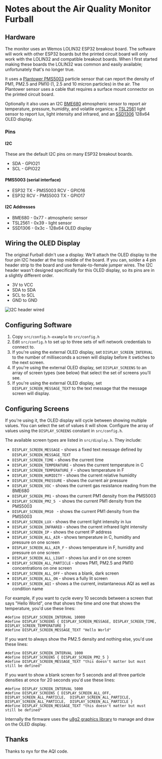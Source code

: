 # Notes about the Air Quality Monitor Furball

## Hardware

The monitor uses an Wemos LOLIN32 ESP32 breakout board. The software will work with other ESP32 boards but the printed circuit board will only work with the LOLIN32 and compatible breakout boards. When I first started making these boards the LOLIN32 was common and easily available; unfortunately that's no longer true.

It uses a [Plantower PMS5003](https://www.aqmd.gov/docs/default-source/aq-spec/resources-page/plantower-pms5003-manual_v2-3.pdf) particle sensor that can report the density of PM1, PM2.5 and PM10 (1, 2.5 and 10 micron particles) in the air. The Plantower sensor uses a cable that requires a surface mount connector on the printed circuit board.

Optionally it also uses an I2C [BME680](https://www.bosch-sensortec.com/products/environmental-sensors/gas-sensors-bme680/) atmospheric sensor to report air temperature, pressure, humidity, and volatile organics; a [TSL2561](https://ams.com/tsl2561) light sensor to report lux, light intensity and infrared, and an [SSD1306](http://www.solomon-systech.com/en/product/advanced-display/oled-display-driver-ic/ssd1306/) 128x64 OLED display.

### Pins

#### I2C

These are the default I2C pins on many ESP32 breakout boards.

- SDA - GPIO21
- SCL - GPIO22

#### PMS5003 (serial interface)

- ESP32 TX - PMS5003 RCV - GPIO16  
- ESP32 RCV - PMS5003 TX - GPIO17 

#### I2C Addresses

- BME680 -  0x77 - atmospheric sensor
- TSL2561 - 0x39  - light sensor
- SSD1306 - 0x3c - 128x64 OLED display

## Wiring the OLED Display

The original Furball didn't use a display. We'll attach the OLED display to the four pin I2C header at the top middle of the board. If you can, solder a 4 pin header strip to the board and use female-to-female jumper wires. The I2C header wasn't designed specifically for this OLED display, so its pins are in a slightly different order.
- 3V to VCC
- SDA to SDA
- SCL to SCL
- GND to GND

![I2C header wired](docs/img/oled-display-connector.jpg)

## Configuring Software

1. Copy `src/config.h-example` to `src/config.h`
2. Edit `src/config.h` to set up to three sets of wifi network credentials to connect to.
3. If you're using the external OLED display, set `DISPLAY_SCREEN_INTERVAL` to the number of milliseconds a screen will display before it swtiches to the next screen.
4. If you're using the external OLED display, set `DISPLAY_SCREENS` to an array of screen types (see below) that select the set of screens you'll see.
3. If you're using the external OLED display, set `DISPLAY_SCREEN_MESSAGE_TEXT` to the text message that the message screen will display.

## Configuring Screens

If you're using it, the OLED display will cycle between showing multiple values. You can select the set of values it will show. Configure the array of values using the `DISPLAY_SCREENS` constant in `src/config.h`.

The available screen types are listed in `src/display.h`. They include:
-  `DISPLAY_SCREEN_MESSAGE` - shows a fixed text message defined by `DISPLAY_SCREEN_MESSAGE_TEXT`
-  `DISPLAY_SCREEN_TIME` - shows the current time
-  `DISPLAY_SCREEN_TEMPERATURE` - shows the current temperature in C
-  `DISPLAY_SCREEN_TEMPERATURE_F` - shows temperature in F 
-  `DISPLAY_SCREEN_HUMIDITY` - shows the current relative humidity
-  `DISPLAY_SCREEN_PRESSURE` - shows the current air pressure
-  `DISPLAY_SCREEN_VOC` - shows the current gas resistance reading from the BME680
-  `DISPLAY_SCREEN_PM1` - shows the current PM1 density from the PMS5003
-  `DISPLAY_SCREEN_PM2_5 ` - shows the current PM1 density from the PMS5003
-  `DISPLAY_SCREEN_PM10 ` - shows the current PM1 density from the PMS5003
-  `DISPLAY_SCREEN_LUX` - shows the current light intensity in lux
-  `DISPLAY_SCREEN_INFRARED` - shows the current infrared light intensity
-  `DISPLAY_SCREEN_IP` - shows the current IP address
-  `DISPLAY_SCREEN_ALL_AIR` - shows temperature in C, humidity and pressure on one screen 
-  `DISPLAY_SCREEN_ALL_AIR_F` - shows temperature in F, humidity and pressure on one screen 
-  `DISPLAY_SCREEN_ALL_LIGHT` - shows lux and ir on one screen
-  `DISPLAY_SCREEN_ALL_PARTICLE` - shows PM1, PM2.5 and PM10 concentrations on one screen
-  `DISPLAY_SCREEN_ALL_OFF` - shows a blank, dark screen
-  `DISPLAY_SCREEN_ALL_ON` - shows a fully lit screen 
-  `DISPLAY_SCREEN_AQI` - shows a the current, instantaneous AQI as well as condition name

For example, if you want to cycle every 10 seconds between a screen that says "Hello World", one that shows the time and one that shows the temperature, you'd use these lines:
```
#define DISPLAY_SCREEN_INTERVAL 10000
#define DISPLAY_SCREENS { DISPLAY_SCREEN_MESSAGE, DISPLAY_SCREEN_TIME, DISPLAY_SCREEN_TEMPERATURE }
#define DISPLAY_SCREEN_MESSAGE_TEXT "Hello World"
```

If you want to always show the PM2.5 density and nothing else, you'd use these lines:
```
#define DISPLAY_SCREEN_INTERVAL 1000
#define DISPLAY_SCREENS { DISPLAY_SCREEN_PM2_5 }
#define DISPLAY_SCREEN_MESSAGE_TEXT "this doesn't matter but must still be defined"
```

If you want to show a blank screen for 5 seconds and all three particle densities at once for 20 seconds you'd use these lines:
```
#define DISPLAY_SCREEN_INTERVAL 5000
#define DISPLAY_SCREENS { DISPLAY_SCREEN_ALL_OFF,  DISPLAY_SCREEN_ALL_PARTICLE,  DISPLAY_SCREEN_ALL_PARTICLE,  DISPLAY_SCREEN_ALL_PARTICLE,  DISPLAY_SCREEN_ALL_PARTICLE }
#define DISPLAY_SCREEN_MESSAGE_TEXT "this doesn't matter but must still be defined"
```

Internally the firmware uses the [u8g2 graphics library](https://github.com/olikraus/u8g2) to manage and draw on the OLED display.



## Thanks

Thanks to nyx for the AQI code.
